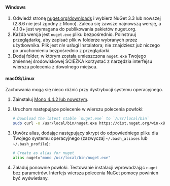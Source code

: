 #### <a name="windows"></a>Windows

1. Odwiedź stronę [nuget.org/downloads](https://nuget.org/downloads) i wybierz NuGet 3.3 lub nowszej (2.8.6 nie jest zgodny z Mono). Zaleca się zawsze najnowszą wersję, a 4.1.0+ jest wymagana do publikowania pakietów nuget.org.
1. Każda wersja jest `nuget.exe` pliku bezpośrednio. Poinstruuj przeglądarkę, aby zapisać plik w folderze wybranych przez użytkownika. Plik jest *nie* usługi Instalatora; nie znajdziesz już niczego po uruchomieniu bezpośrednio z przeglądarki.
1. Dodaj folder, w którym została umieszczona `nuget.exe` Twojego zmiennej środowiskowej ŚCIEŻKA korzystać z narzędzia interfejsu wiersza polecenia z dowolnego miejsca.

#### <a name="macoslinux"></a>macOS/Linux

Zachowania mogą się nieco różnić przy dystrybucji systemu operacyjnego.

1. Zainstaluj [Mono 4.4.2 lub nowszym](http://www.mono-project.com/docs/getting-started/install/).

1. Uruchom następujące polecenie w wierszu polecenia powłoki:

    ```bash
    # Download the latest stable `nuget.exe` to `/usr/local/bin`
    sudo curl -o /usr/local/bin/nuget.exe https://dist.nuget.org/win-x86-commandline/latest/nuget.exe
    ```

1. Utwórz alias, dodając następujący skrypt do odpowiedniego pliku dla Twojego systemu operacyjnego (zazwyczaj `~/.bash_aliases` lub `~/.bash_profile`):

    ```bash
    # Create as alias for nuget
    alias nuget="mono /usr/local/bin/nuget.exe"
    ```

1. Załaduj ponownie powłoki.  Testowanie instalacji wprowadzając `nuget` bez parametrów. Interfejs wiersza polecenia NuGet pomocy powinien być wyświetlany.
